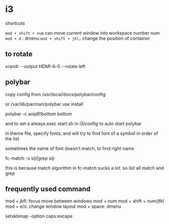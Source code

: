# i3

shortcuts

`mod + shift + num` can move current window into workspace number num `mod + d` : dmenu `mod + shift + jkl;` change the position of container

## to rotate

xrandr --output HDMI-A-0 --rotate left

## polybar

copy config from /usr/local/docs/polybar/config

or /var/lib/pacman/polybar use install

polybar -c aoijdf/bottom bottom

and to set a always.exec start.sh in i3/config to auto start polybar

in theme file, specify fonts, and will try to find font of a symbol in order of the list

sometimes the name of font doesn't match, to find right name

fc-match -s siji\|grep siji

this is because match algorithm in fc-match sucks a lot. so list all match and grep

## frequently used command

mod + jkfl: focus move between windows mod + num mod + shift + num/jfkl mod + e/s: change window layout mod + space: dmenu

setxkbmap -option caps:escape

